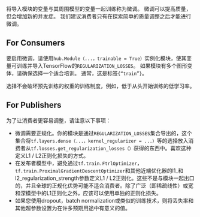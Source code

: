 将导入模块的变量与其周围模型的变量一起训练称为微调。 微调可以提高质量，但会增加新的并发症。 我们建议消费者只有在探索简单的质量调整之后才能进行微调。

## For Consumers
要启用微调，请使用`hub.Module（...，trainable = True）`实例化模块，使其变量可训练并导入TensorFlow的`REGULARIZATION_LOSSES`。 如果模块有多个图形变体，请确保选择一个适合培训。 通常，这是标签`{“train”}`。

选择不会破坏预先训练的权重的训练制度，例如，低于从头开始训练的低学习率。

## For Publishers
为了让消费者更容易调整，请注意以下事项：

 - 微调需要正规化。你的模块是通过`REGULARIZATION_LOSSES`集合导出的，这个集合将`tf.layers.dense（...，kernel_regularizer = ...）`等的选择放入消费者从`tf.losses.get_regularization_losses（）`获得的东西中。喜欢这种定义L1 / L2正则化损失的方式。
 - 在发布者模型中，避免通过`tf.train.FtrlOptimizer`，`tf.train.ProximalGradientDescentOptimizer`和其他近端优化器的l1_和l2_regularization_strength参数定义L1 / L2正则化。这些不是与模块一起出口的，并且全球的正规化优势可能不适合消费者。除了广泛（即稀疏线性）或宽和深模型中的L1正则化之外，应该可以使用单独的正则化损失。
 - 如果您使用dropout，batch normalization或类似的训练技术，则将丢失率和其他超参数设置为在许多预期用途中有意义的值。
